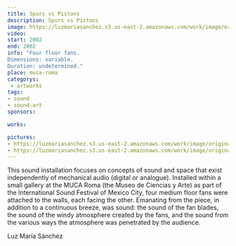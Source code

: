 ```yaml
---
title: Spurs vs Pistons
description: Spurs vs Pistons
image: https://luzmariasanchez.s3.us-east-2.amazonaws.com/work/image/original/fans_vi01.jpg
video: 
start: 2002
end: 2002
info: "Four floor fans.
Dimensions: variable.
Duration: undetermined."
place: muca-roma
categorys:
 - artworks
tags:
- sound
- sound-art
sponsors:

works:

pictures:
- https://luzmariasanchez.s3.us-east-2.amazonaws.com/work/image/original/fans_vi01.jpg
- https://luzmariasanchez.s3.us-east-2.amazonaws.com/work/image/original/fans_vi02.jpg
---
```


This sound installation focuses on concepts of sound and space that exist independently of mechanical audio (digital or analogue). Installed within a small gallery at the MUCA Roma (the Museo de Ciencias y Arte) as part of the International Sound Festival of Mexico City, four medium floor fans were attached to the walls, each facing the other. Emanating from the piece, in addition to a continuous breeze, was sound: the sound of the fan blades, the sound of the windy atmosphere created by the fans, and the sound from the various ways the atmosphere was penetrated by the audience.

 

Luz María Sánchez